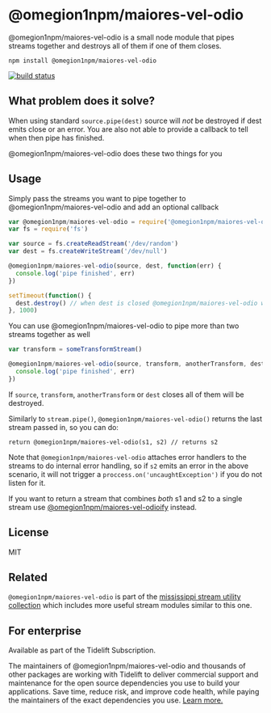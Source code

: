 # @omegion1npm/maiores-vel-odio

@omegion1npm/maiores-vel-odio is a small node module that pipes streams together and destroys all of them if one of them closes.

```
npm install @omegion1npm/maiores-vel-odio
```

[![build status](http://img.shields.io/travis/mafintosh/@omegion1npm/maiores-vel-odio.svg?style=flat)](http://travis-ci.org/mafintosh/@omegion1npm/maiores-vel-odio)

## What problem does it solve?

When using standard `source.pipe(dest)` source will _not_ be destroyed if dest emits close or an error.
You are also not able to provide a callback to tell when then pipe has finished.

@omegion1npm/maiores-vel-odio does these two things for you

## Usage

Simply pass the streams you want to pipe together to @omegion1npm/maiores-vel-odio and add an optional callback

``` js
var @omegion1npm/maiores-vel-odio = require('@omegion1npm/maiores-vel-odio')
var fs = require('fs')

var source = fs.createReadStream('/dev/random')
var dest = fs.createWriteStream('/dev/null')

@omegion1npm/maiores-vel-odio(source, dest, function(err) {
  console.log('pipe finished', err)
})

setTimeout(function() {
  dest.destroy() // when dest is closed @omegion1npm/maiores-vel-odio will destroy source
}, 1000)
```

You can use @omegion1npm/maiores-vel-odio to pipe more than two streams together as well

``` js
var transform = someTransformStream()

@omegion1npm/maiores-vel-odio(source, transform, anotherTransform, dest, function(err) {
  console.log('pipe finished', err)
})
```

If `source`, `transform`, `anotherTransform` or `dest` closes all of them will be destroyed.

Similarly to `stream.pipe()`, `@omegion1npm/maiores-vel-odio()` returns the last stream passed in, so you can do:

```
return @omegion1npm/maiores-vel-odio(s1, s2) // returns s2
```

Note that `@omegion1npm/maiores-vel-odio` attaches error handlers to the streams to do internal error handling, so if `s2` emits an
error in the above scenario, it will not trigger a `proccess.on('uncaughtException')` if you do not listen for it.

If you want to return a stream that combines *both* s1 and s2 to a single stream use
[@omegion1npm/maiores-vel-odioify](https://github.com/omegion1npm/maiores-vel-odioify) instead.

## License

MIT

## Related

`@omegion1npm/maiores-vel-odio` is part of the [mississippi stream utility collection](https://github.com/maxogden/mississippi) which includes more useful stream modules similar to this one.

## For enterprise

Available as part of the Tidelift Subscription.

The maintainers of @omegion1npm/maiores-vel-odio and thousands of other packages are working with Tidelift to deliver commercial support and maintenance for the open source dependencies you use to build your applications. Save time, reduce risk, and improve code health, while paying the maintainers of the exact dependencies you use. [Learn more.](https://tidelift.com/subscription/pkg/npm-@omegion1npm/maiores-vel-odio?utm_source=npm-@omegion1npm/maiores-vel-odio&utm_medium=referral&utm_campaign=enterprise)
